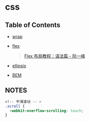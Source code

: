 # css

## Table of Contents

- [wrap](./wrap.md)

- [flex](./flex.md)

  > [Flex 布局教程：语法篇 - 阮一峰](http://www.ruanyifeng.com/blog/2015/07/flex-grammar.html)

- [ellipsis](./ellipsis.md)

- [BEM](./BEM.md)

## NOTES

```css
<!-- 平滑滚动 -- >
.scroll {
  -webkit-overflow-scrolling: touch;
}
```
